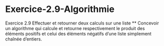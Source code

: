 # Exercice-2.9-Algorithmie
Exercice 2.9 Effectuer et retourner deux calculs sur une liste ** Concevoir un algorithme qui calcule et retourne respectivement le produit des éléments positifs et celui des éléments négatifs d’une liste simplement chaînée d’entiers.
